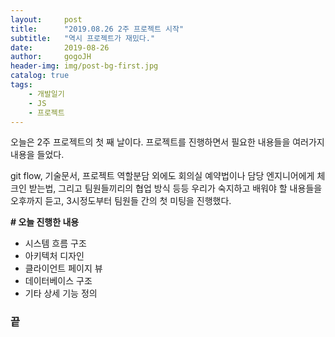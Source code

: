 ```yaml
---
layout:     post
title:      "2019.08.26 2주 프로젝트 시작"
subtitle:   "역시 프로젝트가 재밌다."
date:       2019-08-26
author:     gogoJH
header-img: img/post-bg-first.jpg
catalog: true
tags:
    - 개발일기
    - JS
    - 프로젝트
---
```


오늘은 2주 프로젝트의 첫 째 날이다. 프로젝트를 진행하면서 필요한 내용들을 여러가지 내용을 들었다.

git flow, 기술문서, 프로젝트 역할분담 외에도 회의실 예약법이나 담당 엔지니어에게 체크인 받는법, 그리고 팀원들끼리의 협업 방식 등등 우리가 숙지하고 배워야 할 내용들을 오후까지 듣고, 3시정도부터 팀원들 간의 첫 미팅을 진행했다.

**# 오늘 진행한 내용**

-   시스템 흐름 구조
-   아키텍처 디자인
-   클라이언트 페이지 뷰
-   데이터베이스 구조
-   기타 상세 기능 정의
### 끝
<!--stackedit_data:
eyJoaXN0b3J5IjpbLTEzNDg1ODMyMzBdfQ==
-->